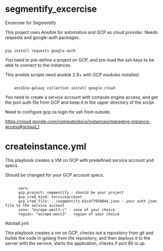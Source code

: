 # segmentify_excercise
Excercise for Segmentify


This project uses Ansible for automation and GCP as cloud provider. Needs requests and google-auth packages. 

<code>
pip install requests google-auth
</code>

You need to pre-define a project on GCP, and pre-load the ssh keys to be able to connect to the instances.

This ansible scripts need ansible 2.9+ with GCP modules installed.

<code>
	ansible-galaxy collection install google.cloud
</code>

You need to create a service account with compute engine access, and get the json auth file from GCP and keep it in the upper directory of the script


Need to configure gcp os login for ssh from outside.

https://cloud.google.com/compute/docs/instances/managing-instance-access#gcloud_1

# createinstance.yml

This playbook creates a VM on GCP with predefined service account and specs.

Should be changed for your GCP account specs.


<code>
	  vars:
      gcp_project: segmentify - should be your project
      gcp_cred_kind: serviceaccount
      gcp_cred_file: ../segmentify-b1c4f7958044.json - your auth json file to the service account
      zone: "europe-west3-c" - zone of your choice
      region: "europe-west3" - region of your choice
</code>


#doitall.yml

This playbook creates a vm on GCP, checks out a repository from git and builds the code in golang from the repository; and then deploys it to the server with the service, starts the application, checks if port 80 is up.

